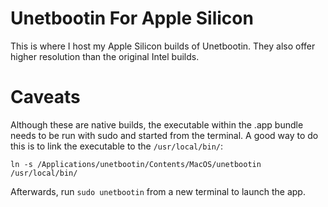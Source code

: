 # Unetbootin For Apple Silicon
This is where I host my Apple Silicon builds of Unetbootin. They also offer higher resolution than the original Intel builds. 

# Caveats
Although these are native builds, the executable within the .app bundle needs to be run with sudo and started from the terminal. A good way to do this is to link the executable to the `/usr/local/bin/`:
```
ln -s /Applications/unetbootin/Contents/MacOS/unetbootin /usr/local/bin/
```
Afterwards, run `sudo unetbootin` from a new terminal to launch the app.